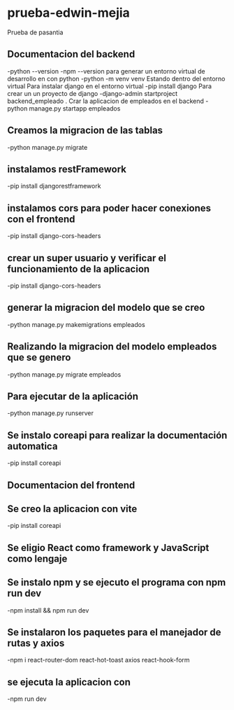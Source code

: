 # prueba-edwin-mejia
Prueba de pasantia
## Documentacion del backend
-python --version
-npm --version
para generar un entorno virtual de desarrollo en con python
-python -m venv venv 
Estando dentro del entorno virtual 
Para instalar django en el entorno virtual
-pip install django
Para crear un un proyecto de django
-django-admin startproject backend_empleado .
Crar la aplicacion de empleados en el backend
-python manage.py startapp empleados
## Creamos la migracion de las tablas
-python manage.py migrate
## instalamos restFramework
-pip install djangorestframework
## instalamos cors para poder hacer conexiones con el frontend
-pip install django-cors-headers
## crear un super usuario y verificar el funcionamiento de la aplicacion
-pip install django-cors-headers
## generar la migracion del modelo que se creo
-python manage.py makemigrations empleados
## Realizando la migracion del modelo empleados que se genero
-python manage.py migrate empleados
## Para ejecutar de la aplicación
-python manage.py runserver
## Se instalo coreapi para realizar la documentación automatica
-pip install coreapi



## Documentacion del frontend
## Se creo la aplicacion con vite
-pip install coreapi
## Se eligio React como framework y JavaScript como lengaje
## Se instalo npm y se ejecuto el programa con npm run dev
-npm install && npm run dev
## Se instalaron los paquetes para el manejador de rutas y axios 
-npm i react-router-dom react-hot-toast axios react-hook-form
## se ejecuta la aplicacion con 
-npm run dev



